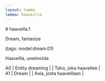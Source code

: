 ```yaml
---
layout: lemma
lemma: haaveilla
---
```


<div class="sense">
# <span class="sensename">haaveilla.1</span>

<span class="description">Dream, fantasize</span>

(tags: model:dream.01)

<span class="description">Haaveilla, unelmoida</span>

A0 | Entity dreaming |   | Taho, joka haaveilee |  
A1 | Dream |   | Asia, josta haaveillaan |  

</div>

